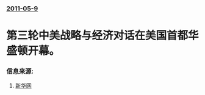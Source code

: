### [2011-05-9](/news/2011/05/9/index.md)

##### 
# 第三轮中美战略与经济对话在美国首都华盛顿开幕。




### 信息来源:

1. [新华网](http://news.xinhuanet.com/world/2011-05/09/c_121396277.htm)
